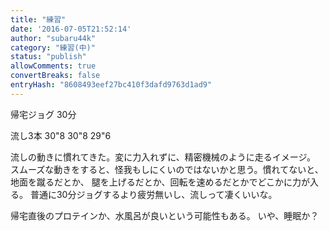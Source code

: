 ```yaml
---
title: "練習"
date: '2016-07-05T21:52:14'
author: "subaru44k"
category: "練習(中)"
status: "publish"
allowComments: true
convertBreaks: false
entryHash: "8608493eef27bc410f3dafd9763d1ad9"
---
```

帰宅ジョグ
30分

流し3本
30"8
30"8
29"6

流しの動きに慣れてきた。変に力入れずに、精密機械のように走るイメージ。
スムーズな動きをすると、怪我もしにくいのではないかと思う。慣れてないと、地面を蹴るだとか、
腿を上げるだとか、回転を速めるだとかでどこかに力が入る。
普通に30分ジョグするより疲労無いし、流しって凄くいいな。

帰宅直後のプロテインか、水風呂が良いという可能性もある。
いや、睡眠か？
